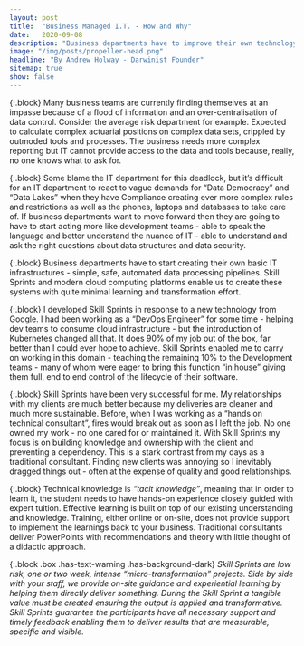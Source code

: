 ```yaml
---
layout: post
title:  "Business Managed I.T. - How and Why"
date:   2020-09-08
description: "Business departments have to improve their own technology game for better capabilities and a better relationship with central I.T."
image: "/img/posts/propeller-head.png"
headline: "By Andrew Holway - Darwinist Founder"
sitemap: true
show: false
---
```


{:.block}
Many business teams are currently finding themselves at an impasse because of a flood of information and an over-centralisation of data control. Consider the average risk department for example. Expected to calculate complex actuarial positions on complex data sets, crippled by outmoded tools and processes. The business needs more complex reporting but IT cannot provide access to the data and tools because, really, no one knows what to ask for.

{:.block}
Some blame the IT department for this deadlock, but it’s difficult for an IT department to react to vague demands for “Data Democracy” and “Data Lakes” when they have Compliance creating ever more complex rules and restrictions as well as the phones, laptops and databases to take care of. If business departments want to move forward then they are going to have to start acting more like development teams - able to speak the language and better understand the nuance of IT - able to understand and ask the right questions about data structures and data security.

{:.block}
Business departments have to start creating their own basic IT infrastructures - simple, safe, automated data processing pipelines. Skill Sprints and modern cloud computing platforms enable us to create these systems with quite minimal learning and transformation effort. 

{:.block}
I developed Skill Sprints in response to a new technology from Google. I had been working as a “DevOps Engineer” for some time - helping dev teams to consume cloud infrastructure - but the introduction of Kubernetes changed all that. It does 90% of my job out of the box, far better than I could ever hope to achieve. Skill Sprints enabled me to carry on working in this domain - teaching the remaining 10% to the Development teams - many of whom were eager to bring this function “in house” giving them full, end to end control of the lifecycle of their software.

{:.block}
Skill Sprints have been very successful for me. My relationships with my clients are much better because my deliveries are cleaner and much more sustainable. Before, when I was working as a “hands on technical consultant”, fires would break out as soon as I left the job. No one owned my work - no one cared for or maintained it. With Skill Sprints my focus is on building knowledge and ownership with the client and preventing a dependency. This is a stark contrast from my days as a traditional consultant. Finding new clients was annoying so I inevitably dragged things out - often at the expense of quality and good relationships.

{:.block}
Technical knowledge is _“tacit knowledge”_, meaning that in order to learn it, the student needs to have hands-on experience closely guided with expert tuition. Effective learning is built on top of our existing understanding and knowledge. Training, either online or on-site, does not provide support to implement the learnings back to your business. Traditional consultants deliver PowerPoints with recommendations and theory with little thought of a didactic approach.

{:.block .box .has-text-warning .has-background-dark}
_Skill Sprints are low risk, one or two week, intense “micro-transformation” projects. Side by side with your staff, we provide on-site guidance and experiential learning by helping them directly deliver something. During the Skill Sprint a tangible value must be created ensuring the output is applied and transformative. Skill Sprints guarantee the participants have all necessary support and timely feedback enabling them to deliver results that are measurable, specific and visible._